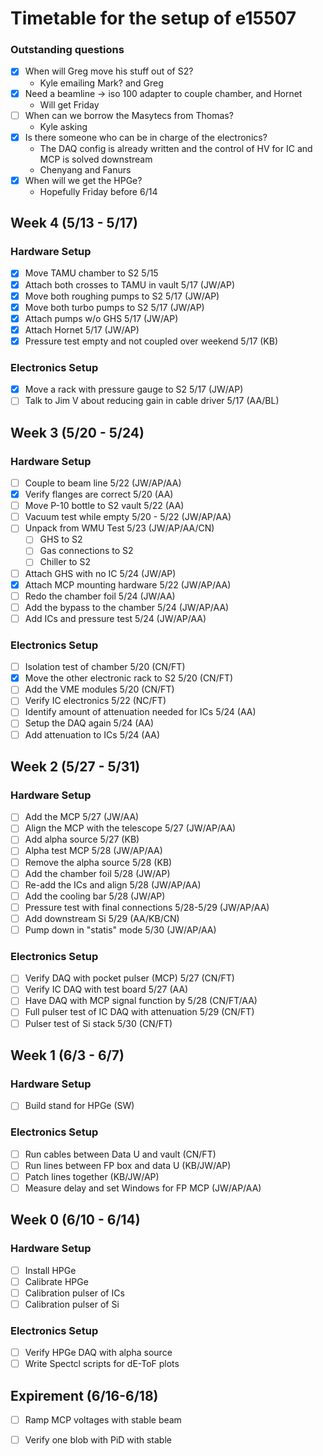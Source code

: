 # Timetable for the setup of e15507

### Outstanding questions
- [x] When will Greg move his stuff out of S2?
  - Kyle emailing Mark? and Greg
- [x] Need a beamline -> iso 100 adapter to couple chamber, and Hornet
  - Will get Friday
- [ ] When can we borrow the Masytecs from Thomas?
  - Kyle asking
- [x] Is there someone who can be in charge of the electronics?
  - The DAQ config is already written and the control of HV for IC and MCP is solved downstream
  - Chenyang and Fanurs
- [x] When will we get the HPGe?
  - Hopefully Friday before 6/14 


## Week 4 (5/13 - 5/17)
### Hardware Setup
- [x] Move TAMU chamber to S2 5/15
- [x] Attach both crosses to TAMU in vault 5/17 (JW/AP)
- [x] Move both roughing pumps to S2 5/17 (JW/AP)
- [x] Move both turbo pumps to S2 5/17 (JW/AP)
- [x] Attach pumps w/o GHS 5/17 (JW/AP)
- [x] Attach Hornet 5/17 (JW/AP)
- [x] Pressure test empty and not coupled over weekend 5/17 (KB)

### Electronics Setup
- [x] Move a rack with pressure gauge to S2 5/17 (JW/AP)
- [ ] Talk to Jim V about reducing gain in cable driver 5/17 (AA/BL)

## Week 3 (5/20 - 5/24)
### Hardware Setup
- [ ] Couple to beam line 5/22 (JW/AP/AA)
- [x] Verify flanges are correct 5/20 (AA)
- [ ] Move P-10 bottle to S2 vault 5/22 (AA)
- [ ] Vacuum test while empty 5/20 - 5/22 (JW/AP/AA)
- [ ] Unpack from WMU Test 5/23 (JW/AP/AA/CN)
  - [ ] GHS to S2
  - [ ] Gas connections to S2
  - [ ] Chiller to S2
- [ ] Attach GHS with no IC 5/24 (JW/AP)
- [x] Attach MCP mounting hardware 5/22 (JW/AP/AA)
- [ ] Redo the chamber foil 5/24 (JW/AA)
- [ ] Add the bypass to the chamber 5/24 (JW/AP/AA)
- [ ] Add ICs and pressure test 5/24 (JW/AP/AA)

### Electronics Setup
- [ ] Isolation test of chamber 5/20 (CN/FT)
- [x] Move the other electronic rack to S2 5/20 (CN/FT)
- [ ] Add the VME modules 5/20 (CN/FT)
- [ ] Verify IC electronics 5/22 (NC/FT)
- [ ] Identify amount of attenuation needed for ICs 5/24 (AA)
- [ ] Setup the DAQ again 5/24 (AA)
- [ ] Add attenuation to ICs 5/24 (AA)

## Week 2 (5/27 - 5/31)
### Hardware Setup
- [ ] Add the MCP 5/27 (JW/AA)
- [ ] Align the MCP with the telescope 5/27 (JW/AP/AA)
- [ ] Add alpha source 5/27 (KB)
- [ ] Alpha test MCP 5/28 (JW/AP/AA)
- [ ] Remove the alpha source 5/28 (KB)
- [ ] Add the chamber foil 5/28 (JW/AP)
- [ ] Re-add the ICs and align 5/28 (JW/AP/AA)
- [ ] Add the cooling bar 5/28 (JW/AP)
- [ ] Pressure test with final connections 5/28-5/29 (JW/AP/AA)
- [ ] Add downstream Si 5/29 (AA/KB/CN)
- [ ] Pump down in "statis" mode 5/30 (JW/AP/AA)
### Electronics Setup
- [ ] Verify DAQ with pocket pulser (MCP) 5/27 (CN/FT)
- [ ] Verify IC DAQ with test board 5/27 (AA)
- [ ] Have DAQ with MCP signal function by 5/28 (CN/FT/AA)
- [ ] Full pulser test of IC DAQ with attenuation 5/29 (CN/FT)
- [ ] Pulser test of Si stack 5/30 (CN/FT)

## Week 1 (6/3 - 6/7)
### Hardware Setup
- [ ] Build stand for HPGe (SW)
### Electronics Setup
- [ ] Run cables between Data U and vault (CN/FT)
- [ ] Run lines between FP box and data U (KB/JW/AP)
- [ ] Patch lines together (KB/JW/AP)
- [ ] Measure delay and set Windows for FP MCP (JW/AP/AA)

## Week 0 (6/10 - 6/14)
### Hardware Setup
- [ ] Install HPGe
- [ ] Calibrate HPGe
- [ ] Calibration pulser of ICs
- [ ] Calibration pulser of Si
### Electronics Setup
- [ ] Verify HPGe DAQ with alpha source
- [ ] Write Spectcl scripts for dE-ToF plots

## Expirement (6/16-6/18)
- [ ] Ramp MCP voltages with stable beam
- [ ] Verify one blob with PiD with stable

